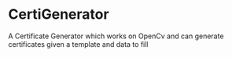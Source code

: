 # CertiGenerator
A Certificate Generator which works on OpenCv and can generate certificates given a template and data to fill
